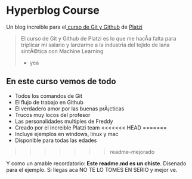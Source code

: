 # Hyperblog Course
Un blog increible para el[ curso de Git y Github](https://platzi.com/cursos/git-github/ " curso de Git y Github") de [Platzi](https://platzi.com/ "Platzi")
> El curso de Git y Github de Platzi es lo que me hacÃ­a falta para triplicar mi salario y lanzarme a la industria del tejido de lana sintÃ©tica con Machine Learning
> - yea

## En este curso vemos de todo
* Todos los comandos de Git
* El flujo de trabajo en Github
* El verdadero amor por las buenas prÃ¡cticas
* Trucos muy locos del profesor
* Las personalidades multiples de Freddy
* Creado por el increible Platzi team
<<<<<<< HEAD
=======
* Incluye ejemplos en windows, linux y mac
* Disponible para todas las edades
>>>>>>> readme-mejorado

Y como un amable recordatorio: **Este readme.md es un chiste**.  Disenado para el ejemplo. Si llegas aca NO TE LO TOMES EN SERIO y mejor ve.